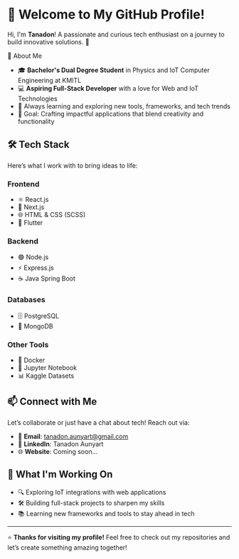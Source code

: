 # 👋 Welcome to My GitHub Profile!

Hi, I'm **Tanadon**! A passionate and curious tech enthusiast on a journey to build innovative solutions. 🚀

🌟 About Me

- 🎓 **Bachelor's Dual Degree Student** in Physics and IoT Computer Engineering at KMITL
- 💻 **Aspiring Full-Stack Developer** with a love for Web and IoT Technologies
- 🌱 Always learning and exploring new tools, frameworks, and tech trends
- 🎯 Goal: Crafting impactful applications that blend creativity and functionality

## 🛠️ Tech Stack

Here’s what I work with to bring ideas to life:

### Frontend

- ⚛️ React.js
- 🚀 Next.js
- 🌐 HTML & CSS (SCSS)
- 📱 Flutter

### Backend

- 🟢 Node.js
- ⚡ Express.js
- ☕ Java Spring Boot

### Databases

- 🗄️ PostgreSQL
- 🍃 MongoDB

### Other Tools

- 🐳 Docker
- 📓 Jupyter Notebook
- 📊 Kaggle Datasets

## 📫 Connect with Me

Let’s collaborate or just have a chat about tech! Reach out via:

- 📧 **Email**: tanadon.aunyart@gmail.com
- 💼 **LinkedIn**: Tanadon Aunyart
- 🌐 **Website**: Coming soon...

## 🚧 What I'm Working On

- 🔍 Exploring IoT integrations with web applications
- 🛠️ Building full-stack projects to sharpen my skills
- 📚 Learning new frameworks and tools to stay ahead in tech

---

⭐ **Thanks for visiting my profile!** Feel free to check out my repositories and let’s create something amazing together!
